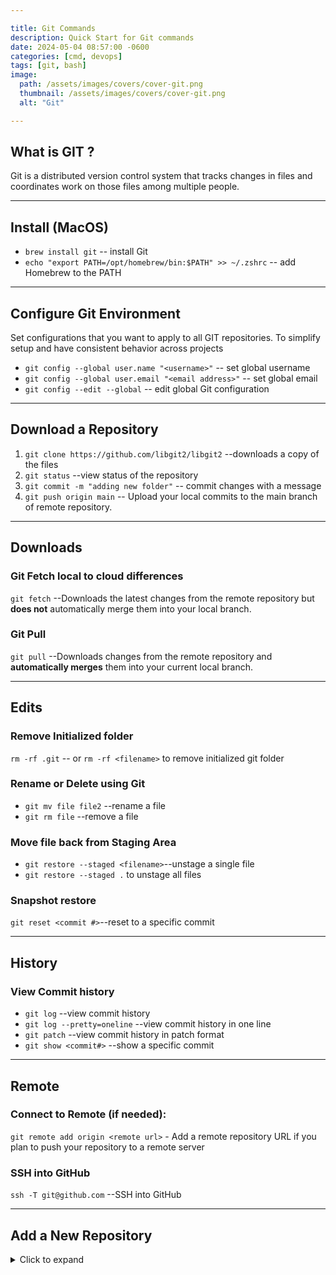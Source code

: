 ```yaml
---

title: Git Commands
description: Quick Start for Git commands
date: 2024-05-04 08:57:00 -0600
categories: [cmd, devops]
tags: [git, bash]
image:
  path: /assets/images/covers/cover-git.png
  thumbnail: /assets/images/covers/cover-git.png
  alt: "Git"

---
```


## What is GIT ?
Git is a distributed version control system that tracks changes in files and coordinates work on those files among multiple people.

---

## Install (MacOS)
* `brew install git` -- install Git
* `echo "export PATH=/opt/homebrew/bin:$PATH" >> ~/.zshrc` -- add Homebrew to the PATH

---

## Configure Git Environment
Set configurations that you want to apply to all GIT repositories. To simplify setup and have consistent behavior across projects
* `git config --global user.name "<username>"` -- set global username
* `git config --global user.email "<email address>"` -- set global email
* `git config --edit --global` -- edit global Git configuration

---

## Download a Repository
1. `git clone https://github.com/libgit2/libgit2` --downloads a copy of the files
2. `git status` --view status of the repository
3. `git commit -m "adding new folder"` -- commit changes with a message
4. `git push origin main` -- Upload your local commits to the main branch of remote repository.


---

## **Downloads**
### Git Fetch local to cloud differences
`git fetch` --Downloads the latest changes from the remote repository but **does not** automatically merge them into your local branch.

### Git Pull
`git pull` --Downloads changes from the remote repository and **automatically merges** them into your current local branch.

---

## **Edits**
### Remove Initialized folder
`rm -rf .git` -- or `rm -rf <filename>` to remove initialized git folder

### Rename or Delete using Git
* `git mv file file2` --rename a file
* `git rm file` --remove a file
### Move file back from Staging Area
* `git restore --staged <filename>`--unstage a single file
* `git restore --staged .` to unstage all files

### Snapshot restore
`git reset <commit #>`--reset to a specific commit

---

## **History**
### View Commit history
* `git log` --view commit history
* `git log --pretty=oneline` --view commit history in one line
* `git patch` --view commit history in patch format
* `git show <commit#>` --show a specific commit

---

## **Remote**
### Connect to Remote (if needed):
`git remote add origin <remote url>` - Add a remote repository URL if you plan to push your repository to a remote server

### SSH into GitHub
`ssh -T git@github.com` --SSH into GitHub

---

## Add a New Repository
<details>
<summary>Click to expand</summary>

1. **Initialize a New Repository:**
  - If you want to create a new repository from scratch:

    ```bash
    git init
    ```

  This command initializes an empty Git repository in your current folder.

2. **Stage Files:**
  - To add files to the staging area for the first commit:

    ```bash
    git add .
    ```

  This stages all new and modified files in the current directory.

3. **Commit Changes:**
  - Create an initial commit:

    ```bash
    git commit -m "Initial commit"
    ```

  This creates a commit with the changes you staged.

4. **Push Initial Commit:**
  - Push the initial commit to the remote repository:

    ```bash
    git push -u origin main
    ```

  This command uploads your changes to the `main` branch on the remote repository.

5. **Check Repository Status:**
  - View the current status of the repository:

    ```bash
    git status
    ```

  This command shows which files are staged, unstaged, or untracked.

</details>
